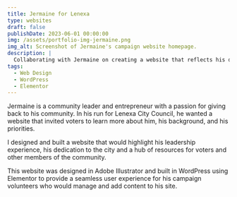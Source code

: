 ```yaml
---
title: Jermaine for Lenexa
type: websites
draft: false
publishDate: 2023-06-01 00:00:00
img: /assets/portfolio-img-jermaine.png
img_alt: Screenshot of Jermaine's campaign website homepage.
description: |
  Collaborating with Jermaine on creating a website that reflects his dedication to making Lenexa a better place for everyone.
tags:
  - Web Design
  - WordPress
  - Elementor
---
```


Jermaine is a community leader and entrepreneur with a passion for giving back to his community. In his run for Lenexa City Council, he wanted a website that invited voters to learn more about him, his background, and his priorities. 

I designed and built a website that would highlight his leadership experience, his dedication to the city and a hub of resources for voters and other members of the community.

This website was designed in Adobe Illustrator and built in WordPress using Elementor to provide a seamless user experience for his campaign volunteers who would manage and add content to his site.
